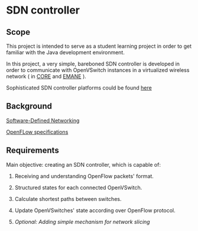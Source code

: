 # **SDN controller**
## **Scope**
This project is intended to serve as a student learning project in order to get familiar with the Java development environment.

In this project, a very simple, bareboned SDN controller is developed in order to communicate with OpenVSwitch instances in a virtualized wireless network ( in [CORE](https://coreemu.github.io/core/) and [EMANE](https://github.com/adjacentlink/emane/wiki) ).

Sophisticated SDN controller platforms could be found [here](https://en.wikipedia.org/wiki/List_of_SDN_controller_software)

## **Background**
[Software-Defined Networking](https://en.wikipedia.org/wiki/Software-defined_networking)

[OpenFLow specifications](https://opennetworking.org/software-defined-standards/specifications/)

## **Requirements**

Main objective: creating an SDN controller, which is capable of:

1. Receiving and understanding OpenFlow packets' format.

2. Structured states for each connected OpenVSwitch.

3. Calculate shortest paths between switches.

4. Update OpenVSwitches' state according over OpenFlow protocol.

5. _Optional: Adding simple mechanism for network slicing_
